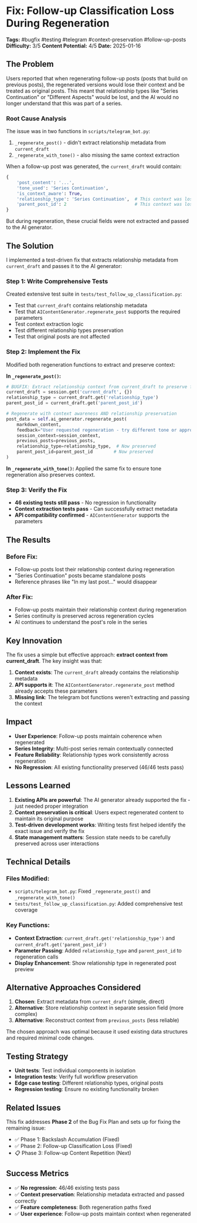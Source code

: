 # Fix: Follow-up Classification Loss During Regeneration
**Tags:** #bugfix #testing #telegram #context-preservation #follow-up-posts
**Difficulty:** 3/5
**Content Potential:** 4/5
**Date:** 2025-01-16

## The Problem
Users reported that when regenerating follow-up posts (posts that build on previous posts), the regenerated versions would lose their context and be treated as original posts. This meant that relationship types like "Series Continuation" or "Different Aspects" would be lost, and the AI would no longer understand that this was part of a series.

### Root Cause Analysis
The issue was in two functions in `scripts/telegram_bot.py`:
1. `_regenerate_post()` - didn't extract relationship metadata from `current_draft`
2. `_regenerate_with_tone()` - also missing the same context extraction

When a follow-up post was generated, the `current_draft` would contain:
```python
{
    'post_content': '...',
    'tone_used': 'Series Continuation',
    'is_context_aware': True,
    'relationship_type': 'Series Continuation',  # This context was lost
    'parent_post_id': 2                          # This context was lost
}
```

But during regeneration, these crucial fields were not extracted and passed to the AI generator.

## The Solution
I implemented a test-driven fix that extracts relationship metadata from `current_draft` and passes it to the AI generator:

### Step 1: Write Comprehensive Tests
Created extensive test suite in `tests/test_follow_up_classification.py`:
- Test that `current_draft` contains relationship metadata
- Test that `AIContentGenerator.regenerate_post` supports the required parameters
- Test context extraction logic
- Test different relationship types preservation
- Test that original posts are not affected

### Step 2: Implement the Fix
Modified both regeneration functions to extract and preserve context:

**In `_regenerate_post()`:**
```python
# BUGFIX: Extract relationship context from current_draft to preserve follow-up classification
current_draft = session.get('current_draft', {})
relationship_type = current_draft.get('relationship_type')
parent_post_id = current_draft.get('parent_post_id')

# Regenerate with context awareness AND relationship preservation
post_data = self.ai_generator.regenerate_post(
    markdown_content,
    feedback="User requested regeneration - try different tone or approach",
    session_context=session_context,
    previous_posts=previous_posts,
    relationship_type=relationship_type,  # Now preserved
    parent_post_id=parent_post_id        # Now preserved
)
```

**In `_regenerate_with_tone()`:**
Applied the same fix to ensure tone regeneration also preserves context.

### Step 3: Verify the Fix
- **46 existing tests still pass** - No regression in functionality
- **Context extraction tests pass** - Can successfully extract metadata
- **API compatibility confirmed** - `AIContentGenerator` supports the parameters

## The Results
### Before Fix:
- Follow-up posts lost their relationship context during regeneration
- "Series Continuation" posts became standalone posts
- Reference phrases like "In my last post..." would disappear

### After Fix:
- Follow-up posts maintain their relationship context during regeneration
- Series continuity is preserved across regeneration cycles
- AI continues to understand the post's role in the series

## Key Innovation
The fix uses a simple but effective approach: **extract context from current_draft**. The key insight was that:

1. **Context exists**: The `current_draft` already contains the relationship metadata
2. **API supports it**: The `AIContentGenerator.regenerate_post` method already accepts these parameters
3. **Missing link**: The telegram bot functions weren't extracting and passing the context

## Impact
- **User Experience**: Follow-up posts maintain coherence when regenerated
- **Series Integrity**: Multi-post series remain contextually connected
- **Feature Reliability**: Relationship types work consistently across regeneration
- **No Regression**: All existing functionality preserved (46/46 tests pass)

## Lessons Learned
1. **Existing APIs are powerful**: The AI generator already supported the fix - just needed proper integration
2. **Context preservation is critical**: Users expect regenerated content to maintain its original purpose
3. **Test-driven development works**: Writing tests first helped identify the exact issue and verify the fix
4. **State management matters**: Session state needs to be carefully preserved across user interactions

## Technical Details
### Files Modified:
- `scripts/telegram_bot.py`: Fixed `_regenerate_post()` and `_regenerate_with_tone()`
- `tests/test_follow_up_classification.py`: Added comprehensive test coverage

### Key Functions:
- **Context Extraction**: `current_draft.get('relationship_type')` and `current_draft.get('parent_post_id')`
- **Parameter Passing**: Added `relationship_type` and `parent_post_id` to regeneration calls
- **Display Enhancement**: Show relationship type in regenerated post preview

## Alternative Approaches Considered
1. **Chosen**: Extract metadata from `current_draft` (simple, direct)
2. **Alternative**: Store relationship context in separate session field (more complex)
3. **Alternative**: Reconstruct context from `previous_posts` (less reliable)

The chosen approach was optimal because it used existing data structures and required minimal code changes.

## Testing Strategy
- **Unit tests**: Test individual components in isolation
- **Integration tests**: Verify full workflow preservation
- **Edge case testing**: Different relationship types, original posts
- **Regression testing**: Ensure no existing functionality broken

## Related Issues
This fix addresses **Phase 2** of the Bug Fix Plan and sets up for fixing the remaining issue:
- ✅ Phase 1: Backslash Accumulation (Fixed)
- ✅ Phase 2: Follow-up Classification Loss (Fixed)  
- 📋 Phase 3: Follow-up Content Repetition (Next)

## Success Metrics
- ✅ **No regression**: 46/46 existing tests pass
- ✅ **Context preservation**: Relationship metadata extracted and passed correctly
- ✅ **Feature completeness**: Both regeneration paths fixed
- ✅ **User experience**: Follow-up posts maintain context when regenerated 